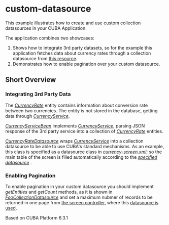 # custom-datasource
This example illustrates how to create and use custom collection datasources in your CUBA Application.

The application combines two showcases:

1. Shows how to integrate 3rd party datasets, so for the example this application fetches data about currency rates through a collection datasource from [this resource](http://fixer.io/).
2. Demonstrates how to enable pagination over your custom datasource.

## Short Overview

### Integrating 3rd Party Data 
The _[CurrencyRate](https://github.com/aleksey-stukalov/custom-datasource/blob/master/modules/global/src/com/company/customdatasource/entity/CurrencyRate.java)_ entity contains information about conversion rate between two currencies. The entity is not stored in the database, getting data through _[CurrencyService](https://github.com/aleksey-stukalov/custom-datasource/blob/0770428e1cd87ff37a2632ac3c7105208c45b0f1/modules/global/src/com/company/customdatasource/service/CurrencyService.java)_.

_[CurrencyServiceBean](https://github.com/aleksey-stukalov/custom-datasource/blob/0770428e1cd87ff37a2632ac3c7105208c45b0f1/modules/core/src/com/company/customdatasource/service/CurrencyServiceBean.java)_ implements _[CurrencyService](https://github.com/aleksey-stukalov/custom-datasource/blob/0770428e1cd87ff37a2632ac3c7105208c45b0f1/modules/global/src/com/company/customdatasource/service/CurrencyService.java)_, parsing JSON response of the 3rd party service into a collection of _[CurrencyRate](https://github.com/aleksey-stukalov/custom-datasource/blob/master/modules/global/src/com/company/customdatasource/entity/CurrencyRate.java)_ entities.

_[CurrencyRateDatasource](https://github.com/aleksey-stukalov/custom-datasource/blob/0770428e1cd87ff37a2632ac3c7105208c45b0f1/modules/web/src/com/company/customdatasource/web/screens/customdatasources/CurrencyRateDatasource.java)_ wraps _[CurrencyService](https://github.com/aleksey-stukalov/custom-datasource/blob/0770428e1cd87ff37a2632ac3c7105208c45b0f1/modules/global/src/com/company/customdatasource/service/CurrencyService.java)_ into a collection datasource to be able to use CUBA's standard mechanisms. As an example, this class is specified as a datasource class in _[currency-screen.xml](https://github.com/aleksey-stukalov/custom-datasource/blob/master/modules/web/src/com/company/customdatasource/web/screens/currency-screen.xml#L10)_; so the main table of the screen is filled automatically according to the _[specified datasource](https://github.com/aleksey-stukalov/custom-datasource/blob/master/modules/web/src/com/company/customdatasource/web/screens/currency-screen.xml#L28)_ . 

### Enabling Pagination
To enable pagination in your custom datasource you should implement _getEntities_ and _getCount_ methods, as it is shown in _[FooCollectionDatasource](https://github.com/aleksey-stukalov/custom-datasource/blob/master/modules/web/src/com/company/customdatasource/web/screens/customdatasources/FooCollectionDatasource.java)_ and set a maximum nubmer of records to be returned in one page from [the screen controller](https://github.com/aleksey-stukalov/custom-datasource/blob/master/modules/web/src/com/company/customdatasource/web/screens/FooScreen.java#L20), where this [datasource is used](https://github.com/aleksey-stukalov/custom-datasource/blob/master/modules/web/src/com/company/customdatasource/web/screens/foo-screen.xml#L10). 

Based on CUBA Platform 6.3.1
